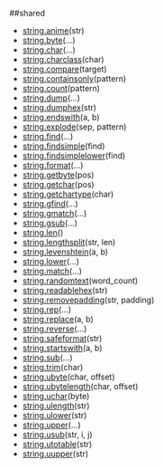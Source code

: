 
##shared

- [string.anime](nil)(str)
- [string.byte](nil)(...)
- [string.char](nil)(...)
- [string.charclass](nil)(char)
- [string.compare](nil)(target)
- [string.containsonly](nil)(pattern)
- [string.count](nil)(pattern)
- [string.dump](nil)(...)
- [string.dumphex](nil)(str)
- [string.endswith](nil)(a, b)
- [string.explode](nil)(sep, pattern)
- [string.find](nil)(...)
- [string.findsimple](nil)(find)
- [string.findsimplelower](nil)(find)
- [string.format](nil)(...)
- [string.getbyte](nil)(pos)
- [string.getchar](nil)(pos)
- [string.getchartype](nil)(char)
- [string.gfind](nil)(...)
- [string.gmatch](nil)(...)
- [string.gsub](nil)(...)
- [string.len](nil)()
- [string.lengthsplit](nil)(str, len)
- [string.levenshtein](nil)(a, b)
- [string.lower](nil)(...)
- [string.match](nil)(...)
- [string.randomtext](nil)(word_count)
- [string.readablehex](nil)(str)
- [string.removepadding](nil)(str, padding)
- [string.rep](nil)(...)
- [string.replace](nil)(a, b)
- [string.reverse](nil)(...)
- [string.safeformat](nil)(str)
- [string.startswith](nil)(a, b)
- [string.sub](nil)(...)
- [string.trim](nil)(char)
- [string.ubyte](nil)(char, offset)
- [string.ubytelength](nil)(char, offset)
- [string.uchar](nil)(byte)
- [string.ulength](nil)(str)
- [string.ulower](nil)(str)
- [string.upper](nil)(...)
- [string.usub](nil)(str, i, j)
- [string.utotable](nil)(str)
- [string.uupper](nil)(str)